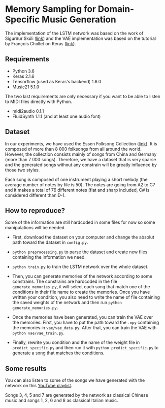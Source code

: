# Memory Sampling for Domain-Specific Music Generation

The implementation of the LSTM network was based on the work of Sigurður Skúli ([link](https://towardsdatascience.com/how-to-generate-music-using-a-lstm-neural-network-in-keras-68786834d4c5)) and the VAE implementation was based on the tutorial by François Chollet on Keras ([link](https://blog.keras.io/building-autoencoders-in-keras.html)).

## Requirements

- Python 3.6
- Keras 2.1.6
- Tensorflow (used as Keras's backend) 1.8.0
- Music21 5.1.0

The two last requirements are only necessary if you want to be able to listen to MIDI files directly with Python.

- midi2audio 0.1.1
- FluidSynth 1.1.1 (and at least one audio font)

## Dataset

In our experiments, we have used the Essen Folksong Collection ([link](http://kern.ccarh.org/browse?l=essen)). It is composed of more than 8 000 folksongs from all around the world. However, the collection consists mainly of songs from China and Germany (more than 7 000 songs). Therefore, we have a dataset that is very sparse and the generated songs without any constrain will be greatly influence by those two styles.

Each song is composed of one instrument playing a short melody (the average number of notes by file is 50). The notes are going from A2 to C7 and it makes a total of 76 different notes (flat and sharp included, C# is considered different than D-).

## How to reproduce?

Some of the information are still hardcoded in some files for now so some manipulations will be needed.

- First, download the dataset on your computer and change the absolut path toward the dataset in `config.py`.

- `python preprocessing.py` to parse the dataset and create new files containing the information we need.

- `python train.py` to train the LSTM network over the whole dataset.

- Then, you can generate memories of the network according to some constrains. The constrains are hardcoded in the file `generate_memories.py`, it will select each song that match one of the conditions in their file name to create the memories. Once you have written your condition, you also need to write the name of file containing the saved weights of the network and then run `python generate_memories.py`.

- Once the memories have been generated, you can train the VAE over the memories. First, you have to put the path toward the `.npy` containing the memories in `vae/vae_data.py`. After that, you can train the VAE with `python vae/vae_train.py`.

- Finally, rewrite you condition and the name of the weight file in `predict_specific.py` and then run it with `python predict_specific.py` to generate a song that matches the conditions.

## Some results

You can also listen to some of the songs we have generated with the network on this [YouTube playlist](https://www.youtube.com/playlist?list=PLdKj_LiBuAbVMAZHQE9tV3ClKtI_yEtfk).

Songs 3, 4, 5 and 7 are generated by the network as classical Chinese music and songs 1, 2, 6 and 8 as classical Italian music.
